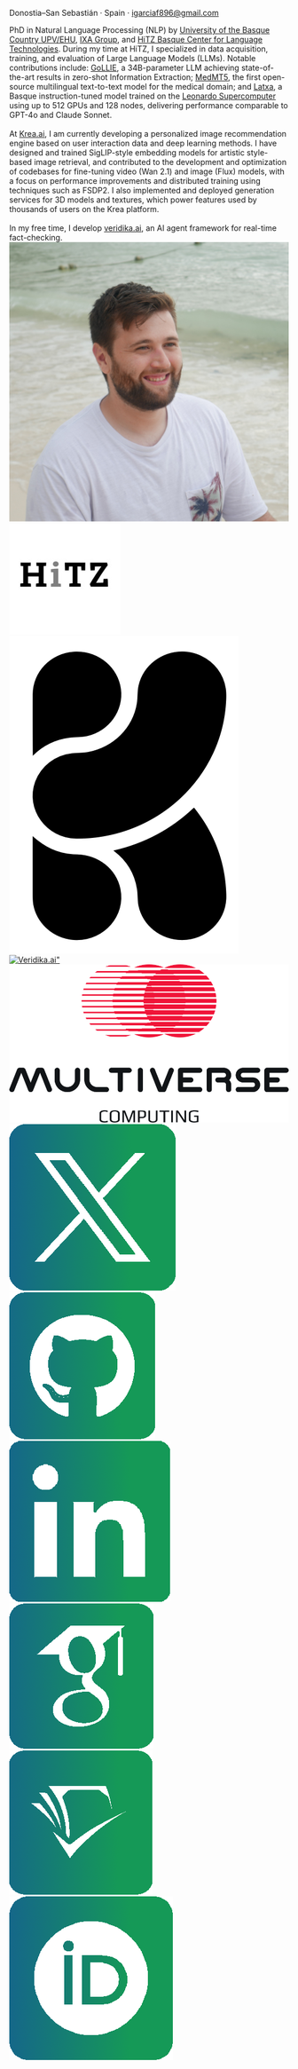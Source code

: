 
<section class="hero">
  <div class="stack">
    <p class="meta">Donostia–San Sebastián · Spain · <a href="mailto:igarciaf896@gmail.com">igarciaf896@gmail.com</a></p>
    <div>
      PhD in Natural Language Processing (NLP) by <a href="https://www.ehu.eus/en/en-home">University of the Basque Country UPV/EHU</a>, <a href="http://www.ixa.eus/?language=en">IXA Group</a>, and <a href="http://www.hitz.eus/">HiTZ Basque Center for Language Technologies</a>.
      During my time at HiTZ, I specialized in data acquisition, training, and evaluation of Large Language Models (LLMs). Notable contributions include: <a href="https://hitz-zentroa.github.io/GoLLIE/">GoLLIE</a>, a 34B-parameter LLM achieving state-of-the-art results in zero-shot Information Extraction; <a href="https://huggingface.co/HiTZ/Medical-mT5-xl">MedMT5</a>, the first open-source multilingual text-to-text model for the medical domain; and <a href="https://arxiv.org/abs/2506.07597">Latxa</a>, a Basque instruction-tuned model trained on the <a href="https://leonardo-supercomputer.cineca.eu/hpc-system/">Leonardo Supercomputer</a> using up to 512 GPUs and 128 nodes, delivering performance comparable to GPT-4o and Claude Sonnet.
      <br><br>
      At <a href="https://www.krea.ai">Krea.ai</a>, I am currently developing a personalized image recommendation engine based on user interaction data and deep learning methods. I have designed and trained SigLIP-style embedding models for artistic style-based image retrieval, and contributed to the development and optimization of codebases for fine-tuning video (Wan 2.1) and image (Flux) models, with a focus on performance improvements and distributed training using techniques such as FSDP2. I also implemented and deployed generation services for 3D models and textures, which power features used by thousands of users on the Krea platform.
      <br><br>
      In my free time, I develop <a href="https://veridika.ai">veridika.ai</a>, an AI agent framework for real-time fact-checking.
    </div>

  </div>
  <div class="stack">
    <img class="avatar" src="images/Iker-box.jpg" alt="Iker García-Ferrero portrait">
    <div class="badges">
      <a href="http://www.hitz.eus/"><img class="badge-icon" src="icons/hitz_zentroa_logo.jpeg" alt="HiTZ"></a>
      <a href="https://www.krea.ai"><img class="badge-icon" src="icons/Krea.png" alt="Krea.ai"></a>
      <a href="https://veridika.ai"><img class="badge-icon" src="https://veridika.ai/logo.webp" alt=Veridika.ai"></a>
      <a href="https://multiversecomputing.com"><img class="badge-icon" src="icons/multiverse.png" alt="Multiverse Computing"></a>
    </div>
    <div class="badges">
      <a href="https://twitter.com/iker_garciaf"><img class="badge-icon" src="icons/X.png" alt="X"></a>
      <a href="https://github.com/ikergarcia1996"><img class="badge-icon" src="icons/github.png" alt="GitHub"></a>
      <a href="https://www.linkedin.com/in/iker-garc%C3%ADa-ferrero-75343b172/?locale=en_US"><img class="badge-icon" src="icons/linkedin.png" alt="LinkedIn"></a>
      <a href="https://scholar.google.es/citations?user=yoOzj1MAAAAJ&hl"><img class="badge-icon" src="icons/google-scholar.png" alt="Google Scholar"></a>
      <a href="https://www.semanticscholar.org/author/Iker-Garc%C3%ADa-Ferrero/1453724884"><img class="badge-icon" src="icons/semantic-scholar.png" alt="Semantic Scholar"></a>
      <a href="https://orcid.org/0000-0001-9612-7134"><img class="badge-icon" src="icons/orcid.png" alt="ORCID"></a>
    </div>
  </div>
</section>

